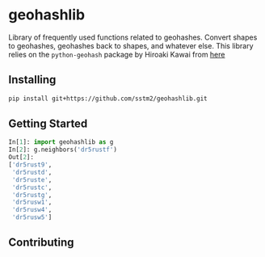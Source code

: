 # geohashlib
Library of frequently used functions related to geohashes. Convert shapes to 
geohashes, geohashes back to shapes, and whatever else. This library relies 
on the ```python-geohash``` package by Hiroaki Kawai from [here](https://github.com/hkwi/python-geohash)

## Installing
```bash
pip install git+https://github.com/sstm2/geohashlib.git
```

## Getting Started
```python
In[1]: import geohashlib as g
In[2]: g.neighbors('dr5rustf')
Out[2]:
['dr5rust9',
 'dr5rustd',
 'dr5ruste',
 'dr5rustc',
 'dr5rustg',
 'dr5rusw1',
 'dr5rusw4',
 'dr5rusw5']
```
## Contributing

